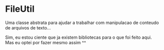 # FileUtil
Uma classe abstrata para ajudar a trabalhar com manipulacao de conteudo de arquivos de texto...

Sim, eu estou ciente que ja existem bibliotecas para o que foi feito aqui.
Mas eu optei por fazer mesmo assim ^^
